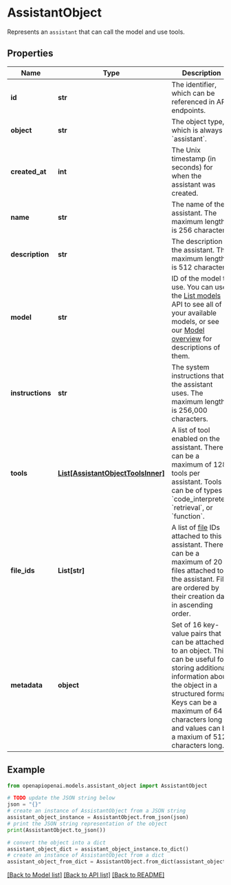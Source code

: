 # AssistantObject

Represents an `assistant` that can call the model and use tools.

## Properties

Name | Type | Description | Notes
------------ | ------------- | ------------- | -------------
**id** | **str** | The identifier, which can be referenced in API endpoints. | 
**object** | **str** | The object type, which is always &#x60;assistant&#x60;. | 
**created_at** | **int** | The Unix timestamp (in seconds) for when the assistant was created. | 
**name** | **str** | The name of the assistant. The maximum length is 256 characters.  | 
**description** | **str** | The description of the assistant. The maximum length is 512 characters.  | 
**model** | **str** | ID of the model to use. You can use the [List models](/docs/api-reference/models/list) API to see all of your available models, or see our [Model overview](/docs/models/overview) for descriptions of them.  | 
**instructions** | **str** | The system instructions that the assistant uses. The maximum length is 256,000 characters.  | 
**tools** | [**List[AssistantObjectToolsInner]**](AssistantObjectToolsInner.md) | A list of tool enabled on the assistant. There can be a maximum of 128 tools per assistant. Tools can be of types &#x60;code_interpreter&#x60;, &#x60;retrieval&#x60;, or &#x60;function&#x60;.  | [default to []]
**file_ids** | **List[str]** | A list of [file](/docs/api-reference/files) IDs attached to this assistant. There can be a maximum of 20 files attached to the assistant. Files are ordered by their creation date in ascending order.  | [default to []]
**metadata** | **object** | Set of 16 key-value pairs that can be attached to an object. This can be useful for storing additional information about the object in a structured format. Keys can be a maximum of 64 characters long and values can be a maxium of 512 characters long.  | 

## Example

```python
from openapiopenai.models.assistant_object import AssistantObject

# TODO update the JSON string below
json = "{}"
# create an instance of AssistantObject from a JSON string
assistant_object_instance = AssistantObject.from_json(json)
# print the JSON string representation of the object
print(AssistantObject.to_json())

# convert the object into a dict
assistant_object_dict = assistant_object_instance.to_dict()
# create an instance of AssistantObject from a dict
assistant_object_from_dict = AssistantObject.from_dict(assistant_object_dict)
```
[[Back to Model list]](../README.md#documentation-for-models) [[Back to API list]](../README.md#documentation-for-api-endpoints) [[Back to README]](../README.md)


